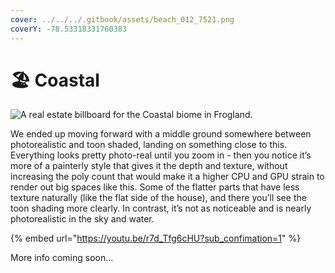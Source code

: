 ```yaml
---
cover: ../../../.gitbook/assets/beach_012_7521.png
coverY: -78.53318331760383
---
```


# 🏖 Coastal

![A real estate billboard for the Coastal biome in Frogland. ](https://imgur.com/5SCKcwU.jpg)

We ended up moving forward with a middle ground somewhere between photorealistic and toon shaded, landing on something close to this. Everything looks pretty photo-real until you zoom in - then you notice it’s more of a painterly style that gives it the depth and texture, without increasing the poly count that would make it a higher CPU and GPU strain to render out big spaces like this. Some of the flatter parts that have less texture naturally (like the flat side of the house), and there you’ll see the toon shading more clearly. In contrast, it’s not as noticeable and is nearly photorealistic in the sky and water.

{% embed url="https://youtu.be/r7d_Tfg6cHU?sub_confimation=1" %}

More info coming soon...
